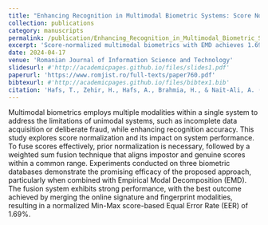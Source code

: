 ```yaml
---
title: "Enhancing Recognition in Multimodal Biometric Systems: Score Normalization and Fusion of Online Signatures and Fingerprints"
collection: publications
category: manuscripts
permalink: /publication/Enhancing_Recognition_in_Multimodal_Biometric_Systems_Score_Normalization_and_Fusion_of_Online_Signatures_and_Fingerprints
excerpt: 'Score-normalized multimodal biometrics with EMD achieves 1.69% EER by fusing online signature and fingerprint, boosting accuracy and fraud resistance.'
date: 2024-04-17
venue: 'Romanian Journal of Information Science and Technology'
slidesurl: #'http://academicpages.github.io/files/slides1.pdf'
paperurl: 'https://www.romjist.ro/full-texts/paper760.pdf'
bibtexurl: #'http://academicpages.github.io/files/bibtex1.bib'
citation: 'Hafs, T., Zehir, H., Hafs, A., Brahmia, H., & Nait-Ali, A. (2024). Enhancing Recognition in Multimodal Biometric Systems: Score Normalization and Fusion of Online Signatures and Fingerprints. SCIENCE AND TECHNOLOGY, 27(1), 37-49.'
---
```

Multimodal biometrics employs multiple modalities within a single system to address the limitations of unimodal systems, such as incomplete data acquisition or deliberate fraud, while enhancing recognition accuracy. This study explores score normalization and its impact on system performance. To fuse scores effectively, prior normalization is necessary, followed by a weighted sum fusion technique that aligns impostor and genuine scores within a common range. Experiments conducted on three biometric databases demonstrate the promising efficacy of the proposed approach, particularly when combined with Empirical Modal Decomposition (EMD). The fusion system exhibits strong performance, with the best outcome achieved by merging the online signature and fingerprint modalities, resulting in a normalized Min-Max score-based Equal Error Rate (EER) of 1.69%.